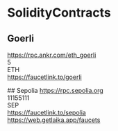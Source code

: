 # SolidityContracts

## Goerli
https://rpc.ankr.com/eth_goerli  
5  
ETH  
https://faucetlink.to/goerli

## Sepolia
https://rpc.sepolia.org  
11155111  
SEP  
https://faucetlink.to/sepolia  
https://web.getlaika.app/faucets  